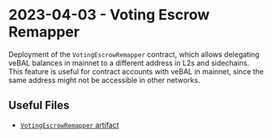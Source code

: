 # 2023-04-03 - Voting Escrow Remapper

Deployment of the `VotingEscrowRemapper` contract, which allows delegating veBAL balances in mainnet to a different address in L2s and sidechains.
This feature is useful for contract accounts with veBAL in mainnet, since the same address might not be accessible in other networks.

## Useful Files

- [`VotingEscrowRemapper` artifact](./artifact/VotingEscrowRemapper.json)
